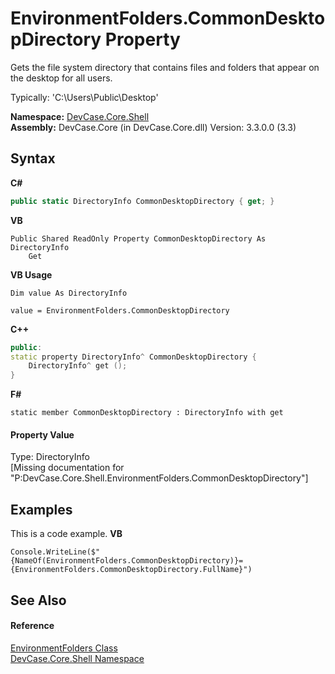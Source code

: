 # EnvironmentFolders.CommonDesktopDirectory Property 
 

Gets the file system directory that contains files and folders that appear on the desktop for all users. 

 Typically: 'C:\Users\Public\Desktop'

**Namespace:**&nbsp;<a href="N_DevCase_Core_Shell">DevCase.Core.Shell</a><br />**Assembly:**&nbsp;DevCase.Core (in DevCase.Core.dll) Version: 3.3.0.0 (3.3)

## Syntax

**C#**<br />
``` C#
public static DirectoryInfo CommonDesktopDirectory { get; }
```

**VB**<br />
``` VB
Public Shared ReadOnly Property CommonDesktopDirectory As DirectoryInfo
	Get
```

**VB Usage**<br />
``` VB Usage
Dim value As DirectoryInfo

value = EnvironmentFolders.CommonDesktopDirectory

```

**C++**<br />
``` C++
public:
static property DirectoryInfo^ CommonDesktopDirectory {
	DirectoryInfo^ get ();
}
```

**F#**<br />
``` F#
static member CommonDesktopDirectory : DirectoryInfo with get

```


#### Property Value
Type: DirectoryInfo<br />\[Missing <value> documentation for "P:DevCase.Core.Shell.EnvironmentFolders.CommonDesktopDirectory"\]

## Examples
This is a code example. 
**VB**<br />
``` VB
Console.WriteLine($"{NameOf(EnvironmentFolders.CommonDesktopDirectory)}={EnvironmentFolders.CommonDesktopDirectory.FullName}")
```


## See Also


#### Reference
<a href="T_DevCase_Core_Shell_EnvironmentFolders">EnvironmentFolders Class</a><br /><a href="N_DevCase_Core_Shell">DevCase.Core.Shell Namespace</a><br />